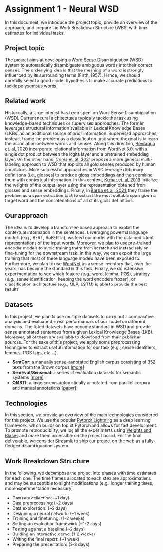 # Assignment 1 - Neural WSD
In this document, we introduce the project topic, provide an overview of the approach, and prepare the Work Breakdown Structure (WBS) with time estimates for individual tasks.

## Project topic
The project aims at developing a Word Sense Disambiguation (WSD) system to automatically disambiguate ambiguous words into their correct senses. The underlying idea is that the meaning of a word is strongly influenced by its surrounding terms (Firth, 1957). Hence, we should carefully select a good model hypothesis to make accurate predictions to tackle polysemous words.

## Related work
Historically, a large interest has been spent on Word Sense Disambiguation (WSD). Current neural architectures typically tackle the task using knowledge-based techniques or supervised approaches. The former leverages structural information available in Lexical Knowledge Bases (LKBs) as an additional source of prior information. Supervised approaches, instead, frame the problem as a classification task where the goal is to learn the association between words and senses. Along this direction, [Bevilaqua et. al, 2020](https://aclanthology.org/2020.acl-main.255.pdf) incorporate relational information from WordNet 3.0. with a single dot product between the logits layer and a pretrained embedding layer. On the other hand, [Conia et. al, 2021](https://aclanthology.org/2021.eacl-main.286) propose a more general multi-labeling approach to WSD that exploits all gold senses produced by human annotators. More successful approaches in WSD leverage dictionary definitions (i.e., glosses) to produce gloss embeddings and then combine them with contextual information. In this context, [Kumar et. al, 2019](https://aclanthology.org/P19-1568/) initialize the weights of the output layer using the representation obtained from glosses and sense embeddings. Finally, in [Barba et. al, 2021](https://aclanthology.org/2021.naacl-main.371/), they frame the problem as a span extraction task to extract the most suitable span given a target word and the concatenations of all of its gloss definitions.

## Our approach
The idea is to develop a transformer-based approach to exploit the contextual information in the sentences. Leveraging powerful language models (e.g., BERT, RoBERTa), we feed our model with the obtained latent representations of the input words. Moreover, we plan to use pre-trained encoder models to avoid training them from scratch and instead rely on fine-tuning for the downstream task. In this way, we can exploit the large training that most of these language models have been exposed to. Furthermore, we plan to use [WordNet](http://wordnetweb.princeton.edu/perl/webwn) as a sense inventory that, over the years, has become the standard in this task. Finally, we do extensive experimentation to see which feature (e.g., word, lemma, POS), strategy (e.g., sense identification, keeping the word encoders frozen), or classification architecture (e.g., MLP, LSTM) is able to provide the best results.

## Datasets
In this project, we plan to use multiple datasets to carry out a comparative analysis and evaluate the real performances of our model on different domains. The listed datasets have become standard in WSD and provide sense-annotated sentences from a given Lexical Knowledge Bases (LKB). Moreover, all of them are available to download from their publisher sources. For the sake of this project, we apply some preprocessing techniques to extract useful information for our task (e.g., sense identifiers, lemmas, POS tags, etc ...).
- **SemCor**: a manually sense-annotated English corpus consisting of 352 texts from the Brown corpus [\[more\]](https://course.ccs.neu.edu/csg224/ssl/semcor/semcor2.0/doc/semcor.htm)
- **SemEval/Senseval**: a series of evaluation datasets for semantic systems [\[more\]](https://en.wikipedia.org/wiki/SemEval)
- **OMSTI**: a large corpus automatically annotated from parallel corpora and manual annotations [\[paper\]](https://aclanthology.org/K15-1037.pdf)

## Technologies
In this section, we provide an overview of the main technologies considered for this project. We use the popular [Pytorch Lightning](https://www.pytorchlightning.ai/) as a deep learning framework, which builds on top of [Pytorch](https://pytorch.org/) and allows for fast development. To promote reproducibility, we log all the experiments using [Weights and Biases](https://wandb.ai/site) and make them accessible on the project board. For the final deliverable, we consider [Streamlit](https://streamlit.io/) to ship our project on the web as a fully-fledged disambiguation system.

## Work Breakdown Structure
In the following, we decompose the project into phases with time estimates for each one. The time frames allocated to each step are approximations and may be susceptible to slight modifications (e.g., longer training times, more experimentation necessary).
- Datasets collection:  (~1 day)
- Data preprocessing:  (~2 days)
- Data exploration: (~2 days)
- Designing a neural network: (~1 week)
- Training and finetuning: (1-2 weeks)
- Setting an evaluation framework (~1-2 days)
- Testing against a baseline (~2 days)
- Building an interactive demo: (1-2 weeks)
- Writing the final report: (~1 week)
- Preparing the presentation: (2-3 days)
